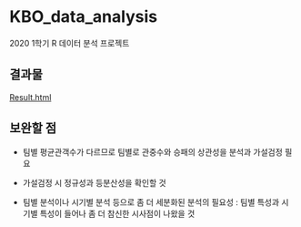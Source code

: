 # KBO_data_analysis
2020 1학기 R 데이터 분석 프로젝트

## 결과물

[Result.html](Result.html)

## 보완할 점

- 팀별 평균관객수가 다르므로 팀별로 관중수와 승패의 상관성을 분석과 가설검정 필요

- 가설검정 시 정규성과 등분산성을 확인할 것

- 팀별 분석이나 시기별 분석 등으로 좀 더 세분화된 분석의 필요성 : 팀별 특성과 시기별 특성이 들어나 좀 더 참신한 시사점이 나왔을 것
